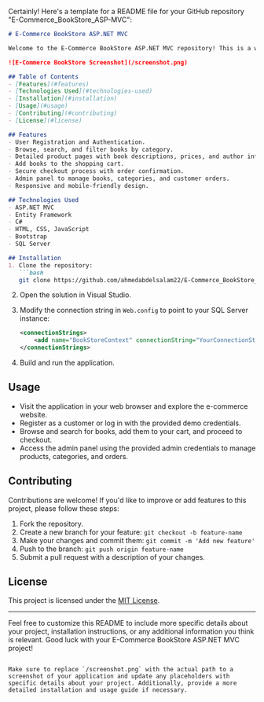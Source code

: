 Certainly! Here's a template for a README file for your GitHub repository "E-Commerce_BookStore_ASP-MVC":

```markdown
# E-Commerce BookStore ASP.NET MVC

Welcome to the E-Commerce BookStore ASP.NET MVC repository! This is a web application for managing and selling books online using the ASP.NET MVC framework. It provides a user-friendly interface for customers to browse, search, and purchase books, as well as an admin panel for managing products, orders, and customers.

![E-Commerce BookStore Screenshot](/screenshot.png)

## Table of Contents
- [Features](#features)
- [Technologies Used](#technologies-used)
- [Installation](#installation)
- [Usage](#usage)
- [Contributing](#contributing)
- [License](#license)

## Features
- User Registration and Authentication.
- Browse, search, and filter books by category.
- Detailed product pages with book descriptions, prices, and author information.
- Add books to the shopping cart.
- Secure checkout process with order confirmation.
- Admin panel to manage books, categories, and customer orders.
- Responsive and mobile-friendly design.

## Technologies Used
- ASP.NET MVC
- Entity Framework
- C#
- HTML, CSS, JavaScript
- Bootstrap
- SQL Server

## Installation
1. Clone the repository:
   ```bash
   git clone https://github.com/ahmedabdelsalam22/E-Commerce_BookStore_ASP-MVC.git
   ```

2. Open the solution in Visual Studio.

3. Modify the connection string in `Web.config` to point to your SQL Server instance:
   ```xml
   <connectionStrings>
       <add name="BookStoreContext" connectionString="YourConnectionStringHere" providerName="System.Data.SqlClient" />
   </connectionStrings>
   ```

4. Build and run the application.

## Usage
- Visit the application in your web browser and explore the e-commerce website.
- Register as a customer or log in with the provided demo credentials.
- Browse and search for books, add them to your cart, and proceed to checkout.
- Access the admin panel using the provided admin credentials to manage products, categories, and orders.

## Contributing
Contributions are welcome! If you'd like to improve or add features to this project, please follow these steps:
1. Fork the repository.
2. Create a new branch for your feature: `git checkout -b feature-name`
3. Make your changes and commit them: `git commit -m 'Add new feature'`
4. Push to the branch: `git push origin feature-name`
5. Submit a pull request with a description of your changes.

## License
This project is licensed under the [MIT License](LICENSE).

---

Feel free to customize this README to include more specific details about your project, installation instructions, or any additional information you think is relevant. Good luck with your E-Commerce BookStore ASP.NET MVC project!
```

Make sure to replace `/screenshot.png` with the actual path to a screenshot of your application and update any placeholders with specific details about your project. Additionally, provide a more detailed installation and usage guide if necessary.
